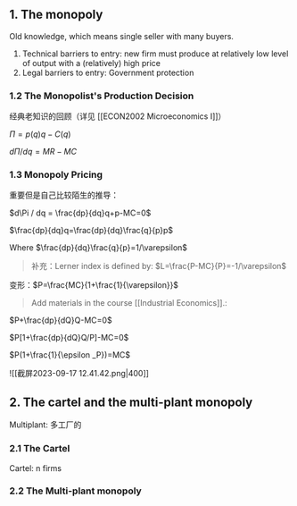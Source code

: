 
## 1. The monopoly

Old knowledge, which means single seller with many buyers.

1. Technical barriers to entry: new firm must produce at relatively low level of output with a (relatively) high price
2. Legal barriers to entry: Government protection

### 1.2 The Monopolist's Production Decision

经典老知识的回顾（详见 [[ECON2002 Microeconomics I]]）

$\Pi = p(q)q-C(q)$

$d\Pi / dq=MR-MC$
### 1.3 Monopoly Pricing

重要但是自己比较陌生的推导：

$d\Pi / dq = \frac{dp}{dq}q+p-MC=0$ 

$\frac{dp}{dq}q=\frac{dp}{dq}\frac{q}{p}p$

Where $\frac{dp}{dq}\frac{q}{p}=1/\varepsilon$

>补充：Lerner index is defined by: $L=\frac{P-MC}{P}=-1/\varepsilon$

变形：$P=\frac{MC}{1+\frac{1}{\varepsilon}}$

> Add materials in the course [[Industrial Economics]].:

$P+\frac{dp}{dQ}Q-MC=0$

$P[1+\frac{dp}{dQ}Q/P]-MC=0$

$P(1+\frac{1}{\epsilon _P})=MC$ 




![[截屏2023-09-17 12.41.42.png|400]]

## 2. The cartel and the multi-plant monopoly
Multiplant: 多工厂的
### 2.1 The Cartel
Cartel: n firms
### 2.2 The Multi-plant monopoly
